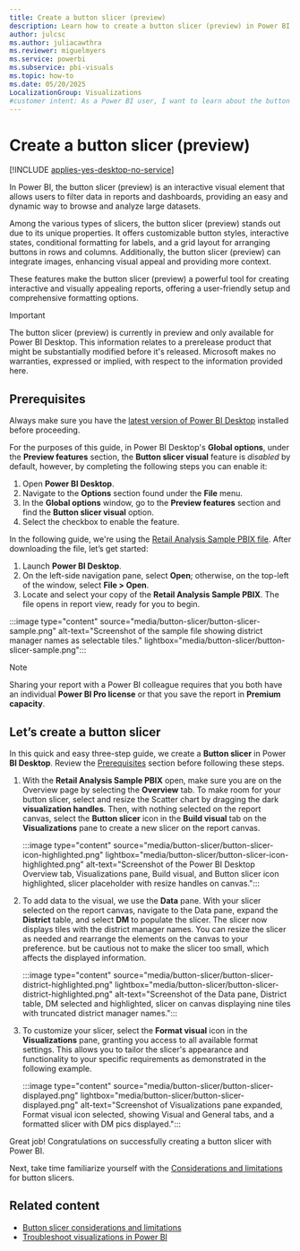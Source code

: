 ```yaml
---
title: Create a button slicer (preview)
description: Learn how to create a button slicer (preview) in Power BI Desktop.
author: julcsc
ms.author: juliacawthra
ms.reviewer: miguelmyers
ms.service: powerbi
ms.subservice: pbi-visuals
ms.topic: how-to
ms.date: 05/20/2025
LocalizationGroup: Visualizations
#customer intent: As a Power BI user, I want to learn about the button slicer (preview) feature in Power BI Desktop, including how to create and customize it, so I can enhance my reports with interactive filtering options.
---
```


# Create a button slicer (preview)

[!INCLUDE [applies-yes-desktop-no-service](../includes/applies-yes-desktop-no-service.md)]

In Power BI, the button slicer (preview) is an interactive visual element that allows users to filter data in reports and dashboards, providing an easy and dynamic way to browse and analyze large datasets.

Among the various types of slicers, the button slicer (preview) stands out due to its unique properties. It offers customizable button styles, interactive states, conditional formatting for labels, and a grid layout for arranging buttons in rows and columns. Additionally, the button slicer (preview) can integrate images, enhancing visual appeal and providing more context. 

These features make the button slicer (preview) a powerful tool for creating interactive and visually appealing reports, offering a user-friendly setup and comprehensive formatting options.

> [!IMPORTANT]
> The button slicer (preview) is currently in preview and only available for Power BI Desktop. This information relates to a prerelease product that might be substantially modified before it's released. Microsoft makes no warranties, expressed or implied, with respect to the information provided here.

## Prerequisites

Always make sure you have the [latest version of Power BI Desktop](https://www.microsoft.com/en-us/download/details.aspx?id=58494) installed before proceeding.

For the purposes of this guide, in Power BI Desktop's **Global options**, under the **Preview features** section, the **Button slicer visual** feature is *disabled* by default, however, by completing the following steps you can enable it:

1. Open **Power BI Desktop**.
1. Navigate to the **Options** section found under the **File** menu.
1. In the **Global options** window, go to the **Preview features** section and find the **Button slicer visual** option.
1. Select the checkbox to enable the feature.

In the following guide, we're using the [Retail Analysis Sample PBIX file](https://download.microsoft.com/download/9/6/D/96DDC2FF-2568-491D-AAFA-AFDD6F763AE3/Retail%20Analysis%20Sample%20PBIX.pbix). After downloading the file, let’s get started:

1. Launch **Power BI Desktop**.
1. On the left-side navigation pane, select **Open**; otherwise, on the top-left of the window, select **File > Open**.
1. Locate and select your copy of the **Retail Analysis Sample PBIX**. The file opens in report view, ready for you to begin.

:::image type="content" source="media/button-slicer/button-slicer-sample.png" alt-text="Screenshot of the sample file showing district manager names as selectable tiles." lightbox="media/button-slicer/button-slicer-sample.png":::

> [!NOTE]
> Sharing your report with a Power BI colleague requires that you both have an individual **Power BI Pro license** or that you save the report in **Premium capacity**.

## Let’s create a button slicer

In this quick and easy three-step guide, we create a **Button slicer** in Power **BI Desktop**. Review the [Prerequisites](#prerequisites) section before following these steps.

1. With the **Retail Analysis Sample PBIX** open, make sure you are on the Overview page by selecting the **Overview** tab. To make room for your button slicer, select and resize the Scatter chart by dragging the dark **visualization handles**. Then, with nothing selected on the report canvas, select the **Button slicer** icon in the **Build visual** tab on the **Visualizations** pane to create a new slicer on the report canvas.

   :::image type="content" source="media/button-slicer/button-slicer-icon-highlighted.png" lightbox="media/button-slicer/button-slicer-icon-highlighted.png" alt-text="Screenshot of the Power BI Desktop Overview tab, Visualizations pane, Build visual, and Button slicer icon highlighted, slicer placeholder with resize handles on canvas.":::

1. To add data to the visual, we use the **Data** pane. With your slicer selected on the report canvas, navigate to the Data pane, expand the **District** table, and select **DM** to populate the slicer. The slicer now displays tiles with the district manager names. You can resize the slicer as needed and rearrange the elements on the canvas to your preference. but be cautious not to make the slicer too small, which affects the displayed information.

   :::image type="content" source="media/button-slicer/button-slicer-district-highlighted.png" lightbox="media/button-slicer/button-slicer-district-highlighted.png" alt-text="Screenshot of the Data pane, District table, DM selected and highlighted, slicer on canvas displaying  nine tiles with truncated district manager names.":::

1. To customize your slicer, select the **Format visual** icon in the **Visualizations** pane, granting you access to all available format settings. This allows you to tailor the slicer's appearance and functionality to your specific requirements as demonstrated in the following example. 

   :::image type="content" source="media/button-slicer/button-slicer-displayed.png" lightbox="media/button-slicer/button-slicer-displayed.png"  alt-text="Screenshot of Visualizations pane expanded, Format visual icon selected, showing Visual and General tabs, and a formatted slicer with DM pics displayed.":::

Great job! Congratulations on successfully creating a button slicer with Power BI.

Next, take time familiarize yourself with the [Considerations and limitations](power-bi-visualization-button-slicer-considerations-limitations.md) for button slicers. 

## Related content

- [Button slicer considerations and limitations](power-bi-visualization-button-slicer-considerations-limitations.md)
- [Troubleshoot visualizations in Power BI](power-bi-visualization-troubleshoot.md)
